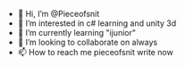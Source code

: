 - 👋 Hi, I’m @Pieceofsnit
- 👀 I’m interested in c# learning and unity 3d
- 🌱 I’m currently learning "ijunior"
- 💞️ I’m looking to collaborate on always
- 📫 How to reach me pieceofsnit write now

<!---
Pieceofsnit/Pieceofsnit is a ✨ special ✨ repository because its `README.md` (this file) appears on your GitHub profile.
You can click the Preview link to take a look at your changes.
--->
